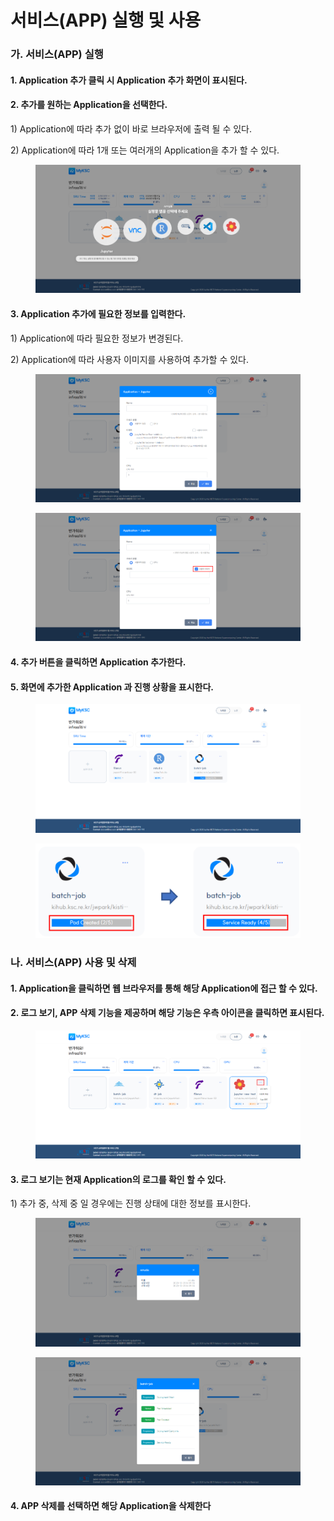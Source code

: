 # 서비스(APP) 실행 및 사용

### 가. 서비스(APP) 실행

#### 1. Application 추가 클릭 시 Application 추가 화면이 표시된다.

#### 2. 추가를 원하는 Application을 선택한다.

1\) Application에 따라 추가 없이 바로 브라우저에 출력 될 수 있다.

2\) Application에 따라 1개 또는 여러개의 Application을 추가 할 수 있다.

<figure><img src="../.gitbook/assets/그림5.png" alt=""><figcaption></figcaption></figure>

#### 3. Application 추가에 필요한 정보를 입력한다.

1\) Application에 따라 필요한 정보가 변경된다.

2\) Application에 따라 사용자 이미지를 사용하여 추가할 수 있다.

<figure><img src="../.gitbook/assets/그림6.png" alt=""><figcaption></figcaption></figure>

<figure><img src="../.gitbook/assets/그림7.png" alt=""><figcaption></figcaption></figure>

#### 4. 추가 버튼을 클릭하면 Application 추가한다.

#### 5. 화면에 추가한 Application 과 진행 상황을 표시한다.

<figure><img src="../.gitbook/assets/그림8.png" alt=""><figcaption></figcaption></figure>

<figure><img src="../.gitbook/assets/그림9.png" alt="" width="563"><figcaption></figcaption></figure>

###

### 나. 서비스(APP) 사용 및 삭제



#### 1. Application을 클릭하면 웹 브라우저를 통해 해당 Application에 접근 할 수 있다.

#### 2. 로그 보기, APP 삭제 기능을 제공하며 해당 기능은 우측 아이콘을 클릭하면 표시된다.

<figure><img src="../.gitbook/assets/그림15.png" alt=""><figcaption></figcaption></figure>

#### 3. 로그 보기는 현재 Application의 로그를 확인 할 수 있다.

1\) 추가 중, 삭제 중 일 경우에는 진행 상태에 대한 정보를 표시한다.

<figure><img src="../.gitbook/assets/그림16.png" alt=""><figcaption></figcaption></figure>

<figure><img src="../.gitbook/assets/그림17.png" alt=""><figcaption></figcaption></figure>



#### 4. APP 삭제를 선택하면 해당 Application을 삭제한다
